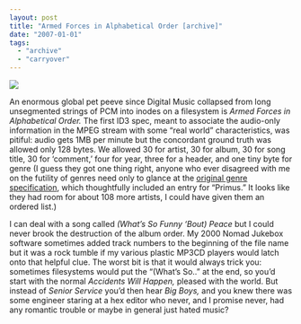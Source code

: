 ```yaml
---
layout: post
title: "Armed Forces in Alphabetical Order [archive]"
date: "2007-01-01"
tags: 
  - "archive"
  - "carryover"
---
```


![](/images/hungraa.jpg)

An enormous global pet peeve since Digital Music collapsed from long unsegmented strings of PCM into inodes on a filesystem is _Armed Forces in Alphabetical Order._ The first ID3 spec, meant to associate the audio-only information in the MPEG stream with some “real world” characteristics, was pitiful: audio gets 1MB per minute but the concordant ground truth was allowed only 128 bytes. We allowed 30 for artist, 30 for album, 30 for song title, 30 for ‘comment,’ four for year, three for a header, and one tiny byte for genre (I guess they got one thing right, anyone who ever disagreed with me on the futility of genres need only to glance at the [original genre specification](http://lame.sourceforge.net/doc/html/id3.html), which thoughtfully included an entry for “Primus.” It looks like they had room for about 108 more artists, I could have given them an ordered list.)

I can deal with a song called _(What’s So Funny ‘Bout) Peace_ but I could never brook the destruction of the album order. My 2000 Nomad Jukebox software sometimes added track numbers to the beginning of the file name but it was a rock tumble if my various plastic MP3CD players would latch onto that helpful clue. The worst bit is that it would always trick you: sometimes filesystems would put the “(What’s So..” at the end, so you’d start with the normal _Accidents Will Happen,_ pleased with the world. But instead of _Senior Service_ you’d then hear _Big Boys,_ and you knew there was some engineer staring at a hex editor who never, and I promise never, had any romantic trouble or maybe in general just hated music?
